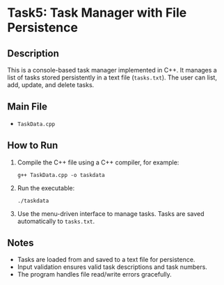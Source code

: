 # Task5: Task Manager with File Persistence

## Description
This is a console-based task manager implemented in C++. It manages a list of tasks stored persistently in a text file (`tasks.txt`). The user can list, add, update, and delete tasks.

## Main File
- `TaskData.cpp`

## How to Run
1. Compile the C++ file using a C++ compiler, for example:
   ```
   g++ TaskData.cpp -o taskdata
   ```
2. Run the executable:
   ```
   ./taskdata
   ```
3. Use the menu-driven interface to manage tasks. Tasks are saved automatically to `tasks.txt`.

## Notes
- Tasks are loaded from and saved to a text file for persistence.
- Input validation ensures valid task descriptions and task numbers.
- The program handles file read/write errors gracefully.
